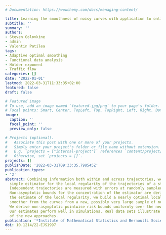 ```yaml
---
# Documentation: https://wowchemy.com/docs/managing-content/

title: Learning the smoothness of noisy curves with application to online curve estimation
subtitle: ''
summary: ''
authors:
- Steven Golovkine
- admin
- Valentin Patilea
tags:
- Adaptive optimal smoothing
- Functional data analysis
- Hölder exponent
- Traffic flow
categories: []
date: '2022-01-01'
lastmod: 2022-03-31T11:33:35+02:00
featured: false
draft: false

# Featured image
# To use, add an image named `featured.jpg/png` to your page's folder.
# Focal points: Smart, Center, TopLeft, Top, TopRight, Left, Right, BottomLeft, Bottom, BottomRight.
image:
  caption: ''
  focal_point: ''
  preview_only: false

# Projects (optional).
#   Associate this post with one or more of your projects.
#   Simply enter your project's folder or file name without extension.
#   E.g. `projects = ["internal-project"]` references `content/project/deep-learning/index.md`.
#   Otherwise, set `projects = []`.
projects: []
publishDate: '2022-03-31T09:33:35.798545Z'
publication_types:
- '2'
abstract: Combining information both within and across trajectories, we propose a
  simple estimator for the local regularity of the trajectories of a stochastic process.
  Independent trajectories are measured with errors at randomly sampled time points.
  Non-asymptotic bounds for the concentration of the estimator are derived. Given
  the estimate of the local regularity, we build a nearly optimal local polynomial
  smoother from the curves from a new, possibly very large sample of noisy trajectories.
  We derive non-asymptotic pointwise risk bounds uniformly over the new set of curves.
  Our estimates perform well in simulations. Real data sets illustrate the effectiveness
  of the new approaches.
publication: '*Institute of Mathematical Statistics and Bernoulli Society*'
doi: 10.1214/22-EJS1997
---
```

